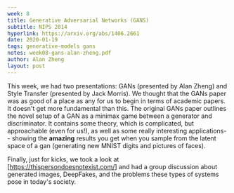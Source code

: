 ```yaml
---
week: 8
title: Generative Adversarial Networks (GANS)
subtitle: NIPS 2014
hyperlink: https://arxiv.org/abs/1406.2661
date: 2020-01-19
tags: generative-models gans
notes: week08-gans-alan-zheng.pdf
author: Alan Zheng
layout: post
---
```

This week, we had two presentations: GANs (presented by Alan Zheng) and Style
Transfer (presented by Jack Morris). We thought that the GANs paper was as
good of a place as any for us to begin in terms of academic papers. It doesn't
get more fundamental than this. The original GANs paper outlines the novel
setup of a GAN as a minimax game between a generator and discriminator. It
contains some theory, which is complicated, but approachable (even for us!),
as well as some really interesting applications-- showing the **amazing**
results you get when you sample from the latent space of a gan (generating
new MNIST digits and pictures of faces).

Finally, just for kicks, we took a look at [https://thispersondoesnotexist.com/]
and had a group discussion about generated images, DeepFakes, and the problems
these types of systems pose in today's society.
